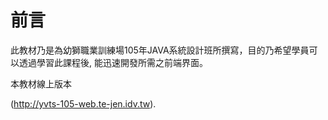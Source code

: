 # __前言__
  此教材乃是為幼獅職業訓練場105年JAVA系統設計班所撰寫，目的乃希望學員可以透過學習此課程後, 能迅速開發所需之前端界面。
  
  本教材線上版本

  (http://yvts-105-web.te-jen.idv.tw).
